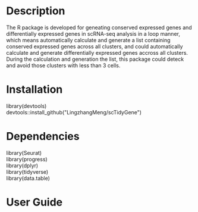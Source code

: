 # Description
The R package is developed for geneating conserved expressed genes and differentially expressed genes in scRNA-seq analysis in 
a loop manner, which means automatically calculate and generate a list containing conserved expressed genes across all clusters, 
and could automatically calculate and generate differentially expressed genes accross all clusters. During the calculation 
and generation the list, this package could deteck and avoid those clusters with less than 3 cells.

# Installation
library(devtools) </br>
devtools::install_github("LingzhangMeng/scTidyGene")

# Dependencies
library(Seurat) </br>
library(progress) </br>
library(dplyr) </br>
library(tidyverse) </br>
library(data.table) </br>

# User Guide
